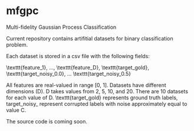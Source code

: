 # mfgpc
Multi-fidelity Gaussian Process Classification

Current repository contains artifitial datasets for binary classification problem. 

Each dataset is stored in a csv file with the following fields:

\texttt{feature\_1}, ..., \texttt{feature\_D}, \texttt{target\_gold}, \texttt{target\_noisy\_0.0}, ... \texttt{target\_noisy\_0.5}

All features are real-valued in range [0, 1]. 
Datasets have different dimensions (D). D takes values from 2, 5, 10, and 20. There are 10 datasets for each value of D.
\texttt{target\_gold} represents ground truth labels,
target\_noisy\_<C> represent corrupted labels with noise approximately equal to value C.

The source code is coming soon. 